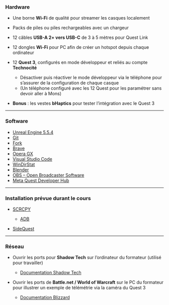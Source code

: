 
### Hardware

* Une borne **Wi-Fi** de qualité pour streamer les casques localement
* Packs de piles ou piles rechargeables avec un chargeur
* 12 câbles **USB-A 2+ vers USB-C** de 3 à 5 mètres pour Quest Link
* 12 dongles **Wi-Fi** pour PC afin de créer un hotspot depuis chaque ordinateur
* 12 **Quest 3**, configurés en mode développeur et reliés au compte **Technocité**

  * Désactiver puis réactiver le mode développeur via le téléphone pour s’assurer de la configuration de chaque casque
  * (Un téléphone configuré avec les 12 Quest pour les paramétrer sans devoir aller à Mons)
* **Bonus** : les vestes **bHaptics** pour tester l’intégration avec le Quest 3

---

### Software

* [Unreal Engine 5.5.4](https://github.com/EloiStree/HelloUnityKeywordForJunior/issues/342)
* [Git](https://github.com/EloiStree/HelloUnityKeywordForJunior/issues/54)
* [Fork](https://github.com/EloiStree/HelloUnityKeywordForJunior/issues/55)
* [Brave](https://github.com/EloiStree/HelloUnityKeywordForJunior/issues/159)
* [Opera GX](https://github.com/EloiStree/HelloUnityKeywordForJunior/issues/341)
* [Visual Studio Code](https://github.com/EloiStree/HelloUnityKeywordForJunior/issues/53)
* [WinDirStat](https://github.com/EloiStree/HelloUnityKeywordForJunior/issues/19)
* [Blender](https://github.com/EloiStree/HelloUnityKeywordForJunior/issues/16)
* [OBS – Open Broadcaster Software](https://github.com/EloiStree/HelloUnityKeywordForJunior/issues/157)
* [Meta Quest Developer Hub](https://github.com/EloiStree/HelloUnityKeywordForJunior/issues/344)

---

### Installation prévue durant le cours

* [SCRCPY](https://github.com/EloiStree/HelloUnityKeywordForJunior/issues/59)

  * [ADB](https://github.com/EloiStree/HelloUnityKeywordForJunior/issues/60)
* [SideQuest](https://github.com/EloiStree/HelloUnityKeywordForJunior/issues/61)

---

### Réseau

* Ouvrir les ports pour **Shadow Tech** sur l’ordinateur du formateur (utilisé pour travailler)

  * [Documentation Shadow Tech](https://support.shadow.tech/hc/en-us/articles/33471619526033-Connect-to-Shadow-with-a-company-network)
* Ouvrir les ports de **Battle.net / World of Warcraft** sur le PC du formateur pour illustrer un exemple de télémétrie via la caméra du Quest 3

  * [Documentation Blizzard](https://eu.forums.blizzard.com/en/wow/t/add-port-to-windows-firewall/401644)
